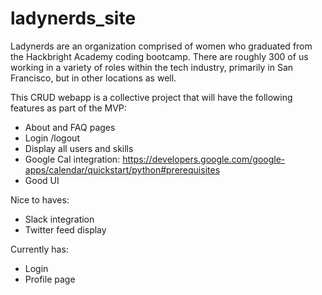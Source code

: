 # ladynerds_site

Ladynerds are an organization comprised of women who graduated from the Hackbright Academy coding bootcamp.  There are roughly 300 of us working in a variety of roles within the tech industry, primarily in San Francisco, but in other locations as well. 

This CRUD webapp is a collective project that will have the following features as part of the MVP:

- About and FAQ pages
- Login /logout 
- Display all users and skills 
- Google Cal integration:   https://developers.google.com/google-apps/calendar/quickstart/python#prerequisites
- Good UI


Nice to haves:
- Slack integration 
- Twitter feed display 

Currently has:
- Login 
- Profile page
